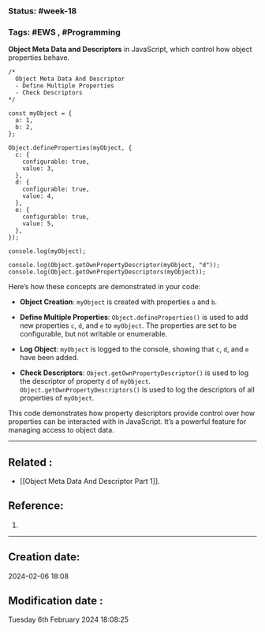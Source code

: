 
### Status: #week-18

### Tags: #EWS  , #Programming 


**Object Meta Data and Descriptors** in JavaScript, which control how object properties behave.

```JS
/*
  Object Meta Data And Descriptor
  - Define Multiple Properties
  - Check Descriptors
*/

const myObject = {
  a: 1,
  b: 2,
};

Object.defineProperties(myObject, {
  c: {
    configurable: true,
    value: 3,
  },
  d: {
    configurable: true,
    value: 4,
  },
  e: {
    configurable: true,
    value: 5,
  },
});

console.log(myObject);

console.log(Object.getOwnPropertyDescriptor(myObject, "d"));
console.log(Object.getOwnPropertyDescriptors(myObject));
````

Here’s how these concepts are demonstrated in your code:

- **Object Creation**: `myObject` is created with properties `a` and `b`.
    
- **Define Multiple Properties**: `Object.defineProperties()` is used to add new properties `c`, `d`, and `e` to `myObject`. The properties are set to be configurable, but not writable or enumerable.
    
- **Log Object**: `myObject` is logged to the console, showing that `c`, `d`, and `e` have been added.
    
- **Check Descriptors**: `Object.getOwnPropertyDescriptor()` is used to log the descriptor of property `d` of `myObject`. `Object.getOwnPropertyDescriptors()` is used to log the descriptors of all properties of `myObject`.
    

This code demonstrates how property descriptors provide control over how properties can be interacted with in JavaScript. It’s a powerful feature for managing access to object data.

______________________________________________________________________


## Related : 

- [[Object Meta Data And Descriptor Part 1]].

## Reference: 

1.  


---

  ## Creation date: 
  
  2024-02-06 18:08 
  
  
   ## Modification date :
   
   Tuesday 6th February 2024 18:08:25